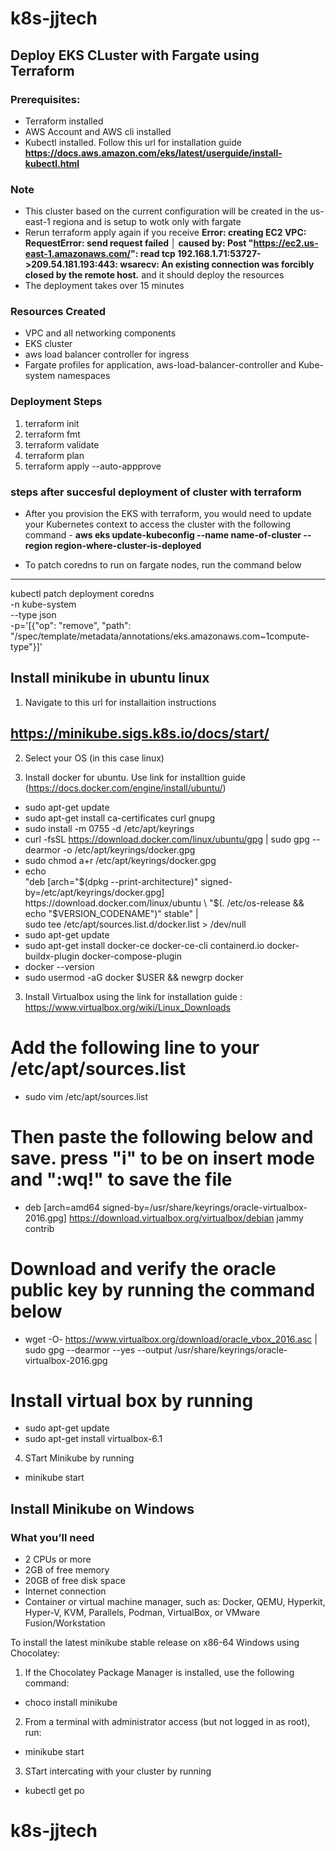 # k8s-jjtech

## Deploy EKS CLuster with Fargate using Terraform

### Prerequisites:
* Terraform installed
* AWS Account and AWS cli installed
* Kubectl installed. Follow this url for installation guide **https://docs.aws.amazon.com/eks/latest/userguide/install-kubectl.html**

### Note

* This cluster based on the current configuration will be created in the us-east-1 regiona and is setup to wotk only with fargate
* Rerun terraform apply again if you receive **Error: creating EC2 VPC: RequestError: send request failed
│ caused by: Post "https://ec2.us-east-1.amazonaws.com/": read tcp 192.168.1.71:53727->209.54.181.193:443: wsarecv: An existing connection was forcibly closed by the remote host.** and it should deploy the resources
* The deployment takes over 15 minutes

### Resources Created
* VPC and all networking components
* EKS cluster
* aws load balancer controller for ingress
* Fargate profiles for application, aws-load-balancer-controller  and Kube-system namespaces

### Deployment Steps

1. terraform init
2. terraform fmt
3. terraform validate
4. terraform plan
5. terraform apply --auto-appprove

### steps after succesful deployment of cluster with terraform 

* After you provision the EKS with terraform, you would need to update your Kubernetes context to access the cluster with the following command - **aws eks update-kubeconfig --name name-of-cluster --region region-where-cluster-is-deployed**

* To patch coredns to run on fargate nodes, run the command below 

****
kubectl patch deployment coredns \
-n kube-system \
--type json \
-p='[{"op": "remove", "path": "/spec/template/metadata/annotations/eks.amazonaws.com~1compute-type"}]'



## Install minikube in ubuntu linux

1. Navigate to this url for installaition instructions
## https://minikube.sigs.k8s.io/docs/start/

2. Select your OS (in this case linux)

3. Install docker for ubuntu. Use link for installtion guide (https://docs.docker.com/engine/install/ubuntu/)

- sudo apt-get update
- sudo apt-get install ca-certificates curl gnupg
- sudo install -m 0755 -d /etc/apt/keyrings
- curl -fsSL https://download.docker.com/linux/ubuntu/gpg | sudo gpg --dearmor -o /etc/apt/keyrings/docker.gpg
- sudo chmod a+r /etc/apt/keyrings/docker.gpg
- echo \
  "deb [arch="$(dpkg --print-architecture)" signed-by=/etc/apt/keyrings/docker.gpg] https://download.docker.com/linux/ubuntu \
  "$(. /etc/os-release && echo "$VERSION_CODENAME")" stable" | \
  sudo tee /etc/apt/sources.list.d/docker.list > /dev/null
- sudo apt-get update
- sudo apt-get install docker-ce docker-ce-cli containerd.io docker-buildx-plugin docker-compose-plugin
- docker --version
- sudo usermod -aG docker $USER && newgrp docker

3. Install Virtualbox using the link for installation guide : https://www.virtualbox.org/wiki/Linux_Downloads

# Add the following line to your /etc/apt/sources.list 
- sudo vim /etc/apt/sources.list 

# Then paste the following below and save. press "i" to be on insert mode and ":wq!" to save the file
- deb [arch=amd64 signed-by=/usr/share/keyrings/oracle-virtualbox-2016.gpg] https://download.virtualbox.org/virtualbox/debian jammy contrib

# Download and verify the oracle public key by running the command below
- wget -O- https://www.virtualbox.org/download/oracle_vbox_2016.asc | sudo gpg --dearmor --yes --output /usr/share/keyrings/oracle-virtualbox-2016.gpg

# Install virtual box by running 
- sudo apt-get update
- sudo apt-get install virtualbox-6.1

4. STart Minikube by running 
- minikube start


## Install Minikube on Windows

### What you’ll need
- 2 CPUs or more
- 2GB of free memory
- 20GB of free disk space
- Internet connection
- Container or virtual machine manager, such as: Docker, QEMU, Hyperkit, Hyper-V, KVM, Parallels, Podman, VirtualBox, or VMware Fusion/Workstation

To install the latest minikube stable release on x86-64 Windows using Chocolatey:

1. If the Chocolatey Package Manager is installed, use the following command:
- choco install minikube

2. From a terminal with administrator access (but not logged in as root), run:

- minikube start

3. STart intercating with your cluster by running 
- kubectl get po
# k8s-jjtech
